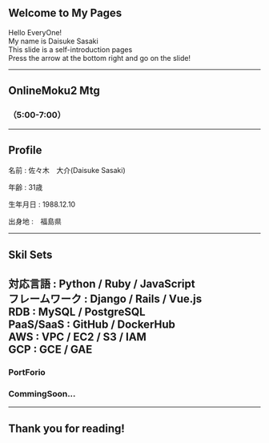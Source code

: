 ## Welcome to My Pages
Hello EveryOne!<br>
My name is Daisuke Sasaki<br>
This slide is a self-introduction pages<br>
Press the arrow at the bottom right and go on the slide!

---

## OnlineMoku2 Mtg
### （5:00-7:00）


---

## Profile
<p>名前 : 佐々木　大介(Daisuke Sasaki)</p>
<p>年齢 : 31歳</p>
<p>生年月日 : 1988.12.10</p>
<p>出身地 :　福島県</p>

---
## Skil Sets
対応言語 : Python / Ruby / JavaScript<br>
フレームワーク : Django / Rails / Vue.js<br>
RDB : MySQL / PostgreSQL<br>
PaaS/SaaS : GitHub / DockerHub<br>
AWS : VPC / EC2 / S3 / IAM<br>
GCP : GCE / GAE
---
### PortForio

### CommingSoon...

---
## Thank you for reading!
